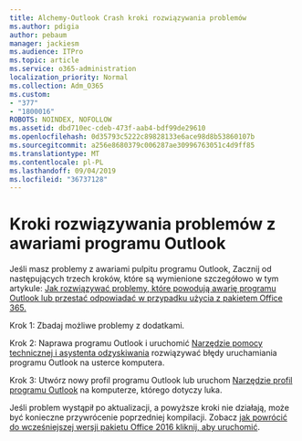 ```yaml
---
title: Alchemy-Outlook Crash kroki rozwiązywania problemów
ms.author: pdigia
author: pebaum
manager: jackiesm
ms.audience: ITPro
ms.topic: article
ms.service: o365-administration
localization_priority: Normal
ms.collection: Adm_O365
ms.custom:
- "377"
- "1800016"
ROBOTS: NOINDEX, NOFOLLOW
ms.assetid: dbd710ec-cdeb-473f-aab4-bdf99de29610
ms.openlocfilehash: 0d35793c5222c89828133e6ace98d8b53860107b
ms.sourcegitcommit: a256e8680379c006287ae30996763051c4d9ff85
ms.translationtype: MT
ms.contentlocale: pl-PL
ms.lasthandoff: 09/04/2019
ms.locfileid: "36737128"
---
```

# <a name="outlook-crash-troubleshooting-steps"></a>Kroki rozwiązywania problemów z awariami programu Outlook

Jeśli masz problemy z awariami pulpitu programu Outlook, Zacznij od następujących trzech kroków, które są wymienione szczegółowo w tym artykule: [Jak rozwiązywać problemy, które powodują awarię programu Outlook lub przestać odpowiadać w przypadku użycia z pakietem Office 365.](https://docs.microsoft.com/exchange/troubleshoot/outlook-crashes/crash-issues)
  
Krok 1: Zbadaj możliwe problemy z dodatkami.
  
Krok 2: Naprawa programu Outlook i uruchomić [Narzędzie pomocy technicznej i asystenta odzyskiwania](https://aka.ms/SaRA-OutlookWontStart) rozwiązywać błędy uruchamiania programu Outlook na usterce komputera.
  
Krok 3: Utwórz nowy profil programu Outlook lub uruchom [Narzędzie profil programu Outlook](https://aka.ms/SaRA-OutlookSetupProfile) na komputerze, którego dotyczy luka.
  
Jeśli problem wystąpił po aktualizacji, a powyższe kroki nie działają, może być konieczne przywrócenie poprzedniej kompilacji. Zobacz [jak powrócić do wcześniejszej wersji pakietu Office 2016 kliknij, aby uruchomić](https://support.microsoft.com/help/2770432).
  